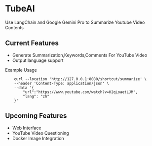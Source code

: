 # TubeAI
Use LangChain and Google Gemini Pro to Summarize Youtube Video Contents

## Current Features
- Generate Summarization,Keywords,Comments  For YouTube Video 
- Output language support

Example Usage
```
    curl --location 'http://127.0.0.1:8080/shortcut/summarize' \
    --header 'Content-Type: application/json' \
    --data '{
        "url":"https://www.youtube.com/watch?v=H2qLoaetLJM",
        "lang": "zh"
    }'
```

## Upcoming Features
- Web Interface
- YouTube Video Questioning
- Docker Image Integration